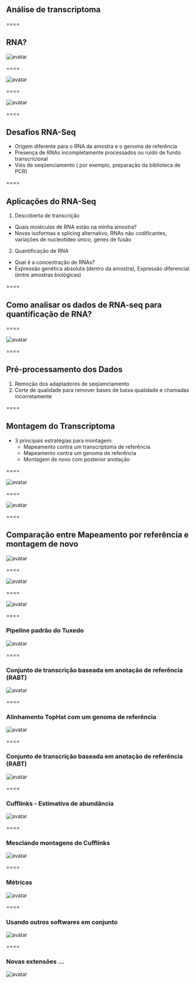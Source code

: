 ## Análise de transcriptoma

====

## RNA?

![avatar][avatar]

[avatar]: ../shared/img/transcriptoma1.png

====

![avatar][avatar]

[avatar]: ../shared/img/transcriptoma2.png

====

![avatar][avatar]

[avatar]: ../shared/img/transcriptoma3.png

====

## Desafios RNA-Seq

- Origem diferente para o RNA da amostra e o genoma de referência
- Presença de RNAs incompletamente processados ​​ou ruído de fundo transcricional
- Viés de seqüenciamento ( por exemplo, preparação da biblioteca de PCR)

====

## Aplicações do RNA-Seq

1. Descoberta de transcrição
  - Quais moléculas de RNA estão na minha amostra?
  - Novas isoformas e splicing alternativo, RNAs não codificantes, variações de nucleotídeo único, genes de fusão
  
2. Quantificação de RNA
  - Qual é a concentração de RNAs?
  - Expressão genética absoluta (dentro da amostra), Expressão diferencial (entre amostras biológicas)

====

## Como analisar os dados de RNA-seq para quantificação de RNA?

====

![avatar][avatar]

[avatar]: ../shared/img/transcriptoma4.png

====

## Pré-processamento dos Dados

1. Remoção dos adaptadores de seqüenciamento
2. Corte de qualidade para remover bases de baixa qualidade e chamadas incorretamente

====

## Montagem do Transcriptoma

- 3 principais estratégias para montagem:
  - Mapeamento contra um transcriptoma de referência
  - Mapeamento contra um genoma de referência
  - Montagem de novo com posterior anotação
  
====

![avatar][avatar]

[avatar]: ../shared/img/transcriptoma6.png

====

![avatar][avatar]

[avatar]: ../shared/img/transcriptoma7.png

====

## Comparação entre Mapeamento por referência e montagem de novo

![avatar][avatar]

[avatar]: ../shared/img/transcriptoma10.png

====

![avatar][avatar]

[avatar]: ../shared/img/transcriptoma5.png

====

![avatar][avatar]

[avatar]: ../shared/img/transcriptoma8.png

====

### Pipeline padrão do Tuxedo

![avatar][avatar]

[avatar]: ../shared/img/transcriptoma9.png

====

### Conjunto de transcrição baseada em anotação de referência (RABT)

![avatar][avatar]

[avatar]: ../shared/img/transcriptoma11.png

====

### Alinhamento TopHat com um genoma de referência


![avatar][avatar]

[avatar]: ../shared/img/transcriptoma12.png

====

### Conjunto de transcrição baseada em anotação de referência (RABT)

![avatar][avatar]

[avatar]: ../shared/img/transcriptoma13.png

====

### Cufflinks - Estimativa de abundância

![avatar][avatar]

[avatar]: ../shared/img/transcriptoma14.png

====

### Mesclando montagens do Cufflinks

![avatar][avatar]

[avatar]: ../shared/img/transcriptoma15.png

====

### Métricas

![avatar][avatar]

[avatar]: ../shared/img/transcriptoma16.png

====

### Usando outros softwares em conjunto

![avatar][avatar]

[avatar]: ../shared/img/transcriptoma17.png

====

### Novas extensões ...


![avatar][avatar]

[avatar]: ../shared/img/transcriptoma18.png
